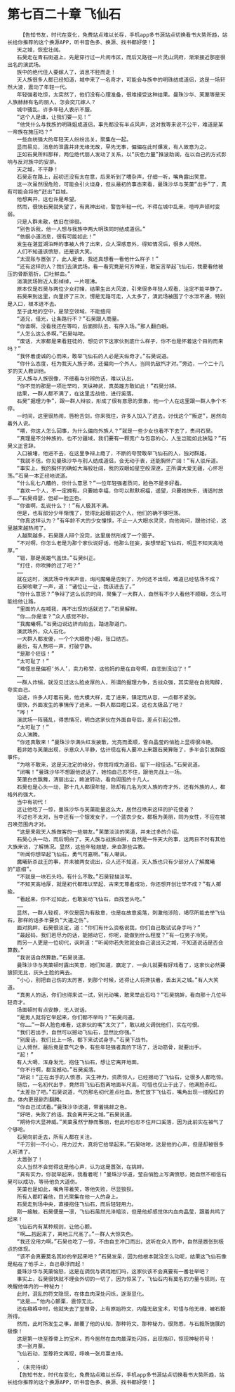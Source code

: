 # 第七百二十章 飞仙石
        【告知书友，时代在变化，免费站点难以长存，手机app多书源站点切换看书大势所趋，站长给你推荐的这个换源APP，听书音色多、换源、找书都好使！】
       天之城，恢宏壮阔。
       石昊走在青石街道上，先是穿行过一片闹市区，而后又路径一片灵山洞府，渐渐接近那座很出名的演武场。
       族中的绝代佳人要嫁人了，消息不胫而走！
       天人族很多人都已经知道，城中来了一名奇才，可能会与族中的明珠结成道侣，这是一场轩然大波，震动了年轻一代。
       年轻强者吃惊，太突然了，他们没有心理准备，很难接受这种结果。曼珠沙华、芙蕖等是天人族赫赫有名的丽人，怎会突兀嫁人？
       城中骚乱，许多年轻人表示不服。
       “这个人是谁，让我们要一见！”
       “他凭什么与我族的明珠姐成道侣，事先都没有半点风声，这对我等来说不公平，难道是某一帝族在施压吗？”
       一些血统强大的年轻天人纷纷出关，聚集在一起。
       显而易见，消息的泄露并非无缘无故，早先无事，偏偏在此时爆发，有人故意为之。
       正如石昊所料那样，两位绝代丽人发动了关系，以“灰色力量”推波助澜，在以自己的方式影响与反对族中的安排。
       天之城，不平静！
       石昊走在路上，起初还没有太在意，后来听到了嘈杂声，仔细一听，嘴角露出笑意。
       这一次虽然很危险，可能会引火烧身，但从最初的事态来看，曼珠沙华与芙蕖“出手”了，真有可能会将他“赶出”巨城。
       他想离开，这也许是希望。
       然而，很快石昊就失望了，有真神出动，警告年轻一代，不得在城中乱来，喧哗声顿时变弱。
       只是人群未散，依旧在徘徊。
       “别告诉我，他一人想与我族中两大明珠同时结成道侣。”
       “依据小道消息，很有可能如此！”
       发生在湛蓝湖泊畔的事被人传了出来，众人深感意外，得知情况后，很多人愕然。
       人们不知道该愤怒，还是该大笑。
       “太混账与嚣张了，此人是谁，我还真想看一看他什么样子！”
       “还有这样的人？我们去演武场，看一看究竟是何方神圣，敢妄言举起飞仙石，我要看他被压的骨断筋折，口吐鲜血。”
       消演武场附近人影绰绰，一片喧沸。
       原本仅是石昊与两位少女打赌，结果生出大风波，引来很多年轻人观看，注定不能平静了。
       石昊来到这里，向里挤了三次，愣是无路可走，人太多了，演武场被围了个水泄不通，特别是入口，根本进不去。
       至于此地的空中，是禁空领域，不能擅闯
       “道兄，借光，让条路行不？”石昊跟人商量。
       “你谁啊，没看我还在等吗，后面排队去，有序入场。”那人翻白眼。
       “人怎么这么多啊。”石昊咕哝。
       “废话，大家都是来看狂徒的，想见识下这家伙到底什么样子，你不也是怀着这个目的而来吗？”
       “我怀着虔诚的心而来，敢举飞仙石的人必是天纵奇才。”石昊说道。
       “你什么态度，枉为我天人族子弟，还偏向一个外人，当同仇敌忾才对。”旁边，一个二十几岁的天人教训他。
       天人族与人族很像，不细看与分辨的话，难以认出。
       “你不觉的那是一项壮举吗，天纵神武，真英雄方敢如此！”石昊分辨。
       结果，一群人都不满了，在这里舌战他，进行奚落。
       石昊“据理力争”，跟一群人辩驳，形成了很有意思的景象，他一个人在这里跟一群人争个不停。
       一时间，这里很热闹，唇枪舌剑，你来我往，许多人加入了进去，讨伐这个“叛逆”，居然向着外人说。
       “喂，你这人怎么回事，为什么偏向外族人？”就是一些少女也看不下去了，责问石昊。
       “真理是不分种族的，也不分疆域，我们要有一颗宽广与包容的心，人生岂能如此狭隘？”石昊义正言辞。
       入口被堵，他进不去，在这里争辩上瘾了，不断的夸赞敢举飞仙石的人，独对群雄。
       “我就不信，你见曼珠沙华与别人结成道侣，会无动于衷，还能胸怀广阔！”有人驳斥道。
       “事实上，我的胸怀的确如大海般壮阔，我的双眼如星空般深邃，正所谓大爱无疆，心怀坦荡。”石昊一本正经地说道。
       “什么乱七八糟的，你什么意思？”一位年轻强者质问，脸色不是多好看。
       “喜欢一个人，不一定拥有。只要她幸福，你可以默默祝福，遥望，只要她快乐，请适时放手……”石昊得瑟，但却一脸正色。
       “你谁啊，乱说什么？！”有人极其不满。
       但是，也有部分少年惭愧了，觉得比起眼前这个人，他们的确不够坦荡。
       “你真这样认为？”有年龄不大的少女憧憬，不止一人大眼水灵灵，向他询问，跟他讨论，这里越来越热闹了。
       人越聚越多，石昊跟人辩个没完，这里居然形成了一个圈子。
       “不对啊，你怎么老是为那个家伙说好话，他那么狂妄，妄想举起飞仙石，明显不知天高地厚。”
       “错，那是英雄气盖世。”石昊纠正。
       “打住，你吹捧的过了吧？”
       ……
       就在这时，演武场中传来声音，询问魔曦是否到了，为何还不出现，难道已经怯场不成？
       石昊咳嗽了一声，道：“诸位让一让，我该进去了。”
       “你什么意思？”争辩了这么长的时间，聚集了一大群人，自然有不少人看他不顺眼，怎么可能给他让路。
       “里面的人在喊我，再不出现的话就迟了。”石昊解释。
       “你……你是谁？”众人感觉不妙。
       “我魔曦啊。”石昊边说边挤向前去，踏进那道门。
       演武场外，众人石化。
       一大群人都发傻，一个个大眼瞪小眼，张口结舌。
       最后，有人熬唠一声，打破宁静。
       “是那个狂徒！”
       “太可耻了！”
       “难怪总是偏袒‘外人’，卖力称赞，这他妈的是在自夸啊，自恋到没边了！”
       ……
       一群人炸锅，就没见过这么脸皮厚的人，所谓的据理力争，舌战众强，其实是在自我陶醉，夸奖自己。
       沿途，许多人盯着石昊，他大模大样，走了进来，镇定而从容，一点都不紧张。
       很快，外面发生的事情传了进来，一群人都目瞪口呆，这也太极品了吧？
       “哗！”
       演武场一阵骚乱，得悉情况，明白这家伙在外面自夸后，差点引起公愤。
       “太可耻了！”
       众人沸腾。
       “你还真敢来！”曼珠沙华满头红发披散，光亮而柔顺，雪白晶莹的俏脸上显得很冷艳。
       若非她与芙蕖出现，示意众人平静，估计现在有人要冲上来跟石昊算账了，多半会引发群殴事件。
       “为啥不敢来，这是天注定的缘分，你我将成为道侣，留下一段佳话。”石昊说道。
       “闭嘴！”曼珠沙华不想跟他说话了，她怕自己忍不住，跟他先战上一场。
       芙蕖白衣飘舞，清丽出尘，眸波转动，看向周围的十几人。
       石昊也是心头一动，那十几人都很年轻，除却有几名为天人族的奇才外，还有外族的人，都格外的强大。
       当中有初代！
       这让他吃了一惊，曼珠沙华与芙蕖能量这么大，居然召唤来这样的护花使者？
       不过也不太对，当中还有一个银发女子，一个蓝衣少女，都极为美丽，同为女性，不应在被召唤范围内才对。
       “这是来我天人族做客的一些朋友。”芙蕖淡淡的笑道，并未过多的介绍。
       石昊心头一动，而后明白了。天人族与战族血拼，自然是一件天大的事，这两日不时有其他大族来访，了解情况。显然，这些年轻翘楚，来自那些古教。
       “听闻你想举起飞仙石，勇气可嘉啊。”有人嘲讽。
       魔曦斩杀战王的事，并未被两女说出，众人还不知道，天人族也只有少部分人了解魔曦的“底细”。
       “不就是一块石头吗，有什么不敢。”石昊轻描淡写。
       “不知天高地厚，就是初代都难以举起，古来无尊者成功，你还想开创壮举不成？”有人揶揄。
       “看起来，你不过如此，也敢妄动飞仙石，自找苦头吃。”
       ……
       显然，一群人轻视，不仅是因为有敌意，也是在故意奚落，刺激他涉险，竭尽所能去举飞仙石，那样的话多半要负“大道之伤”。
       面对挑衅，石昊很淡定，道：“你们有什么资格说我，你们自己敢试试身手吗？”
       “最起码，我们若尽力的话，能撼动它，你呢，能做到什么程度？”有一位男子冷笑。
       而另一人更是一位初代，讽刺道：“听闻你若失败就会自己滚出天之城，不知道说话是否会算数。”
       “我说话自然算数。”石昊说道。
       曼珠沙华与芙蕖顿时露出笑意，她们知道，赢定了，一会儿就要有好戏看了，这家伙必然要狼狈无比，灰头土脸的离去。
       “小心，别把自己伤的太厉害，到那个时候，还得让人将搀扶着，丢出天之城。”有人大笑道。
       “真男人的话，你们也得来试一试，别光动嘴，敢来举此石吗？”石昊挑衅，看向那十几位年轻奇才。
       场面顿时有点安静，无人说话。
       “是男人就将它举起来，你们都不举吗？”石昊问道。
       “你……”一群人脸色难看，这家伙的嘴“太欠了”，敢以歧义调侃他们，实在可恨。
       “我们若出手，自然可以撼动飞仙石，显然比你强。”
       “别废话，我们比上一场，都下来试试身手。”石昊下战书。
       让人愕然，最后竟是意气之争，有些年轻强者真的下场了，活动筋骨，就要出手。
       “起！”
       有人大喝，浑身发光，抱住飞仙石，想让它离开地面。
       “你不行啊，都没撼动。”石昊奚落。
       “胡说！”正在出手的人愤懑，天生神力，资质惊人，已经撼动了飞仙石，让很多人都吃惊。
       随后，一名初代出手，竟然将飞仙石抱离地面半尺高，可惜也仅止于此了，他满脸赤红。
       “太差劲了吧。”石昊说道，气的那名初代差点吐血，急忙放下飞仙石，嘴角出现一缕殷红的血，体内更是剧烈翻腾。
       “你自己试试看。”曼珠沙华说道，带着挑衅之色。
       “好吧，失败了的话，我会离开天之城。”石昊说道。
       “期待你大显神威。”芙蕖虽然宁静而雅丽，但此时也忍不住开口奚落，因为此前实在被气了个够呛。
       石昊向前走去，所有人都在关注。
       “千万别一不小心，用力过大，真将它给举起来。”石昊咕哝，这是他的心声，但是却被很多人听清了。
       太嚣张了！
       众人当然不会觉得这是他心声，认为这是嚣张，在挑衅。
       “真有实力，你就举起来，我看着呢！”曼珠沙华道，莹白俏脸上写满愤怒，她自然不相信石昊可以成功，等待他负大道伤。
       芙蕖也是如此，嘴角带着笑，等他失败，尽显狼狈。
       所有人都盯着他，目光聚集在他一人的身上。
       石昊走到场中央，直接抱住飞仙石，而后轻轻用力。
       刚一接触，石昊便是一凛，飞仙石虽然光泽暗淡，但是他却感觉体内血肉晶莹，跟着共鸣了起来！
       飞仙石内有某种规则，让他心颤。
       “啊……抱起来了，离地三尺高了。”一群人大惊失色。
       “我还没用力啊。”石昊也吃了一惊，不由自主冲口而出，这听在众人而中，自然是嚣张到极点的体现。
       “该不会真要莫名其妙的举起来吧？”石昊发呆，因为他根本就没怎么动呢，结果这飞仙石像是粘在了他手上，自己悬浮而起！
       曼珠沙华与芙蕖恼怒，这是在调侃与调戏她们吗，这家伙该不会真要有一番壮举吧？
       事实上，石昊很快就不理会外切的一切了，因为惊呆了，飞仙石内有莫名的力量与规则，在唤醒他体内的一种秘力！
       此时，混乱的符文隐现，在体血肉深处闪烁，逐渐显化。
       “这是……”他内心颤栗，震惊无比。
       还在襁褓中时，他就失去了至尊骨，上有原始符文，内蕴无敌宝术，可惜与他无缘，被石毅所得。
       然而，此时所发生之事，颠覆了他的认知，那种符文、那种秘力，很熟悉，与石毅所施展的极像！
       这是第一块至尊骨上的宝术，而今居然在血肉最深处闪烁，出现烙印，惊现神秘符号！
       求一张月票。
       飞仙石动，至尊符文再现，呼唤一张月票支持。
       .
       .（未完待续）
       【告知书友，时代在变化，免费站点难以长存，手机app多书源站点切换看书大势所趋，站长给你推荐的这个换源APP，听书音色多、换源、找书都好使！】